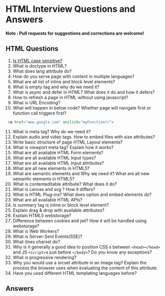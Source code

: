 # HTML Interview Questions and Answers

 **Note : Pull requests for suggestions and corrections are welcome!**

## HTML Questions

1. [Is HTML case sensitive?](/answers#1-is-html-case-sensitive)
2. What is doctype in HTML?
3. What does lang attribute do?
4. How do you serve page with content in multiple languages?
5. What are all list of inline and block level elements?
6. What is empty tag and why do we need it?
7. What is async and defer in HTML? What does it do and how it defers?
8. How to refresh a page in HTML without using javascript?
9. What is URL Encoding?
10. What will happen in below code? Whether page will navigate first or function call triggers first?

 ```html
  <a href="www.google.com" onclick="myFunction()">
  ```
11. What is meta tag? Why do we need it?
12. Explain audio and video tags. How to embed files with size attributes? 
13. Write basic structure of page HTML Layout elements?
14. What is viewport meta tag? Explain how it works?
15. What are all available HTML Form elements?
16. What are all available HTML Input types?
17. What are all available HTML Input attributes?
18. What are all new elements in HTML5?
19. What are semantic elements and Why we need it? What are all new semantic elements in HTML5?
20. What is contenteditable attribute? What does it do?
21. What is canvas and svg ? How it differs?
22. What is HTML Plug-ins? What does option and embed elements do?
23. What are all available HTML APIs?
24. Is summary tag is inline or block level element?
25. Explain drag & drop with available attributes?
26. Explain HTML5 webstorage?
27. Difference between cookies and jwt? How it will be handled using webstorage?
28. What is Web Workers?
29. What is Server-Sent Events(SSE)?
30. What does charset do?
31. Why is it generally a good idea to position CSS <link>s between `<head></head>` and JS `<script>`s just before `</body>`? Do you know any exceptions?
32. What is progressive rendering?
33. Why you would use a srcset attribute in an image tag? Explain the process the browser uses when evaluating the content of this attribute.
34. Have you used different HTML templating languages before?


## Answers

